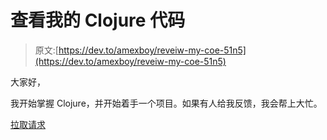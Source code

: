 # 查看我的 Clojure 代码

> 原文:[https://dev.to/amexboy/reveiw-my-coe-51n5](https://dev.to/amexboy/reveiw-my-coe-51n5)

大家好，

我开始掌握 Clojure，并开始着手一个项目。如果有人给我反馈，我会帮上大忙。

[拉取请求](https://github.com/amexboy/multi-repo-project/pull/1/files)